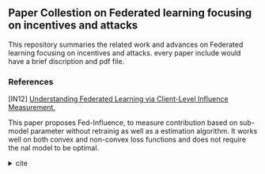 ## Paper Collestion on Federated learning focusing on incentives and attacks

This repository summaries the related work and advances on Federated learning focusing on incentives and attacks. every paper include would have a brief discription and pdf file.

### References

[IN12] [Understanding Federated Learning via Client-Level Influence Measurement.](./incentive/12-Understanding_Federated_Learning_via_Client-Level_Influence_Measurement.pdf)

This paper proposes Fed-Influence, to measure contribution based on sub-model parameter without retrainig as well as a estimation algorithm. It works well on both convex and non-convex loss functions and does not require the  nal model to be optimal.

<details>
<summary>cite</summary>
unpublished TBD
</details>



